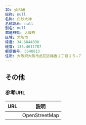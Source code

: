```yaml
---
ID: ybRAH
総称: null
名称: 白砂大神
名称読み: null
別名: null
都道府県: 大阪府
区域: 大阪市
緯度: 34.6844038
経度: 135.4611707
郵便番号: 5540013
住所: 大阪府大阪市此花区梅香１丁目２５−７
---
```


## その他

### 参考URL

| URL | 説明          |
| --- | ------------- |
|     | OpenStreetMap |
